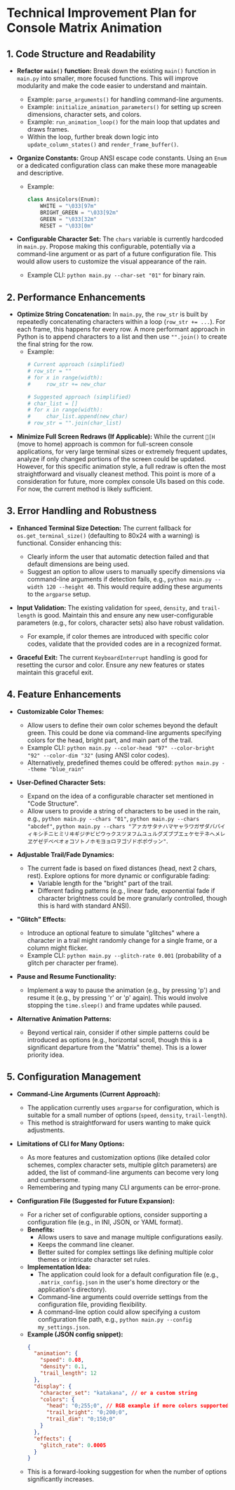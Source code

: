 # Technical Improvement Plan for Console Matrix Animation

## 1. Code Structure and Readability
*   **Refactor `main()` function:** Break down the existing `main()` function in `main.py` into smaller, more focused functions. This will improve modularity and make the code easier to understand and maintain.
    *   Example: `parse_arguments()` for handling command-line arguments.
    *   Example: `initialize_animation_parameters()` for setting up screen dimensions, character sets, and colors.
    *   Example: `run_animation_loop()` for the main loop that updates and draws frames.
    *   Within the loop, further break down logic into `update_column_states()` and `render_frame_buffer()`.

*   **Organize Constants:** Group ANSI escape code constants. Using an `Enum` or a dedicated configuration class can make these more manageable and descriptive.
    *   Example:
        ```python
        class AnsiColors(Enum):
            WHITE = "\033[97m"
            BRIGHT_GREEN = "\033[92m"
            GREEN = "\033[32m"
            RESET = "\033[0m"
        ```

*   **Configurable Character Set:** The `chars` variable is currently hardcoded in `main.py`. Propose making this configurable, potentially via a command-line argument or as part of a future configuration file. This would allow users to customize the visual appearance of the rain.
    *   Example CLI: `python main.py --char-set "01"` for binary rain.

## 2. Performance Enhancements
*   **Optimize String Concatenation:** In `main.py`, the `row_str` is built by repeatedly concatenating characters within a loop (`row_str += ...`). For each frame, this happens for every row. A more performant approach in Python is to append characters to a list and then use `"".join()` to create the final string for the row.
    *   Example:
        ```python
        # Current approach (simplified)
        # row_str = ""
        # for x in range(width):
        #     row_str += new_char

        # Suggested approach (simplified)
        # char_list = []
        # for x in range(width):
        #     char_list.append(new_char)
        # row_str = "".join(char_list)
        ```
*   **Minimize Full Screen Redraws (If Applicable):** While the current `[H` (move to home) approach is common for full-screen console applications, for very large terminal sizes or extremely frequent updates, analyze if only changed portions of the screen could be updated. However, for this specific animation style, a full redraw is often the most straightforward and visually cleanest method. This point is more of a consideration for future, more complex console UIs based on this code. For now, the current method is likely sufficient.

## 3. Error Handling and Robustness
*   **Enhanced Terminal Size Detection:** The current fallback for `os.get_terminal_size()` (defaulting to 80x24 with a warning) is functional. Consider enhancing this:
    *   Clearly inform the user that automatic detection failed and that default dimensions are being used.
    *   Suggest an option to allow users to manually specify dimensions via command-line arguments if detection fails, e.g., `python main.py --width 120 --height 40`. This would require adding these arguments to the `argparse` setup.

*   **Input Validation:** The existing validation for `speed`, `density`, and `trail-length` is good. Maintain this and ensure any new user-configurable parameters (e.g., for colors, character sets) also have robust validation.
    *   For example, if color themes are introduced with specific color codes, validate that the provided codes are in a recognized format.

*   **Graceful Exit:** The current `KeyboardInterrupt` handling is good for resetting the cursor and color. Ensure any new features or states maintain this graceful exit.

## 4. Feature Enhancements
*   **Customizable Color Themes:**
    *   Allow users to define their own color schemes beyond the default green. This could be done via command-line arguments specifying colors for the head, bright part, and main part of the trail.
    *   Example CLI: `python main.py --color-head "97" --color-bright "92" --color-dim "32"` (using ANSI color codes).
    *   Alternatively, predefined themes could be offered: `python main.py --theme "blue_rain"`

*   **User-Defined Character Sets:**
    *   Expand on the idea of a configurable character set mentioned in "Code Structure".
    *   Allow users to provide a string of characters to be used in the rain, e.g., `python main.py --chars "01"`, `python main.py --chars "abcdef"`, `python main.py --chars "アァカサタナハマヤャラワガザダバパイィキシチニヒミリヰギジヂビピウゥクスツヌフムユュルグズブプエェケセテネヘメレヱゲゼデベペオォコソトノホモヨョロヲゴゾドボポヴッン"`.

*   **Adjustable Trail/Fade Dynamics:**
    *   The current fade is based on fixed distances (head, next 2 chars, rest). Explore options for more dynamic or configurable fading:
        *   Variable length for the "bright" part of the trail.
        *   Different fading patterns (e.g., linear fade, exponential fade if character brightness could be more granularly controlled, though this is hard with standard ANSI).

*   **"Glitch" Effects:**
    *   Introduce an optional feature to simulate "glitches" where a character in a trail might randomly change for a single frame, or a column might flicker.
    *   Example CLI: `python main.py --glitch-rate 0.001` (probability of a glitch per character per frame).

*   **Pause and Resume Functionality:**
    *   Implement a way to pause the animation (e.g., by pressing 'p') and resume it (e.g., by pressing 'r' or 'p' again). This would involve stopping the `time.sleep()` and frame updates while paused.

*   **Alternative Animation Patterns:**
    *   Beyond vertical rain, consider if other simple patterns could be introduced as options (e.g., horizontal scroll, though this is a significant departure from the "Matrix" theme). This is a lower priority idea.

## 5. Configuration Management
*   **Command-Line Arguments (Current Approach):**
    *   The application currently uses `argparse` for configuration, which is suitable for a small number of options (`speed`, `density`, `trail-length`).
    *   This method is straightforward for users wanting to make quick adjustments.

*   **Limitations of CLI for Many Options:**
    *   As more features and customization options (like detailed color schemes, complex character sets, multiple glitch parameters) are added, the list of command-line arguments can become very long and cumbersome.
    *   Remembering and typing many CLI arguments can be error-prone.

*   **Configuration File (Suggested for Future Expansion):**
    *   For a richer set of configurable options, consider supporting a configuration file (e.g., in INI, JSON, or YAML format).
    *   **Benefits:**
        *   Allows users to save and manage multiple configurations easily.
        *   Keeps the command line cleaner.
        *   Better suited for complex settings like defining multiple color themes or intricate character set rules.
    *   **Implementation Idea:**
        *   The application could look for a default configuration file (e.g., `.matrix_config.json` in the user's home directory or the application's directory).
        *   Command-line arguments could override settings from the configuration file, providing flexibility.
        *   A command-line option could allow specifying a custom configuration file path, e.g., `python main.py --config my_settings.json`.
    *   **Example (JSON config snippet):**
        ```json
        {
          "animation": {
            "speed": 0.08,
            "density": 0.1,
            "trail_length": 12
          },
          "display": {
            "character_set": "katakana", // or a custom string
            "colors": {
              "head": "0;255;0", // RGB example if more colors supported
              "trail_bright": "0;200;0",
              "trail_dim": "0;150;0"
            }
          },
          "effects": {
            "glitch_rate": 0.0005
          }
        }
        ```
    *   This is a forward-looking suggestion for when the number of options significantly increases.
